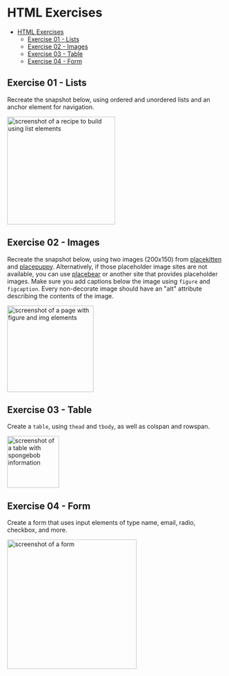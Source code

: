 # HTML Exercises

- [HTML Exercises](#html-exercises)
  - [ Exercise 01 - Lists](#-exercise-01---lists)
  - [ Exercise 02 - Images](#-exercise-02---images)
  - [ Exercise 03 - Table](#-exercise-03---table)
  - [ Exercise 04 - Form](#-exercise-04---form)

## <a id="ex01"></a> Exercise 01 - Lists

Recreate the snapshot below, using ordered and unordered lists and an anchor element for navigation.

<img src="../_assets/html-exercises/html-ex01-lists.png" height=250 alt="screenshot of a recipe to build using list elements">

## <a id="ex02"></a> Exercise 02 - Images

Recreate the snapshot below, using two images (200x150) from [placekitten](http://placekitten.com/) and [placepuppy](https://place-puppy.com/). Alternatively, if those placeholder image sites are not available, you can use [placebear](https://placebear.com/) or another site that provides placeholder images. Make sure you add captions below the image using `figure` and `figcaption`. Every non-decorate image should have an "alt" attribute describing the contents of the image.

<img src="../_assets/html-exercises/html-ex02-images.png" height=200 alt="screenshot of a page with figure and img elements">

## <a id="ex03"></a> Exercise 03 - Table

Create a `table`, using `thead` and `tbody`, as well as colspan and rowspan.

<img src="../_assets/html-exercises/html-ex03-table.png" height=120 alt="screenshot of a table with spongebob information">

## <a id="ex04"></a> Exercise 04 - Form

Create a form that uses input elements of type name, email, radio, checkbox, and more.

<img src="../_assets/html-exercises/html-ex04-form.png" height=300 alt="screenshot of a form">
